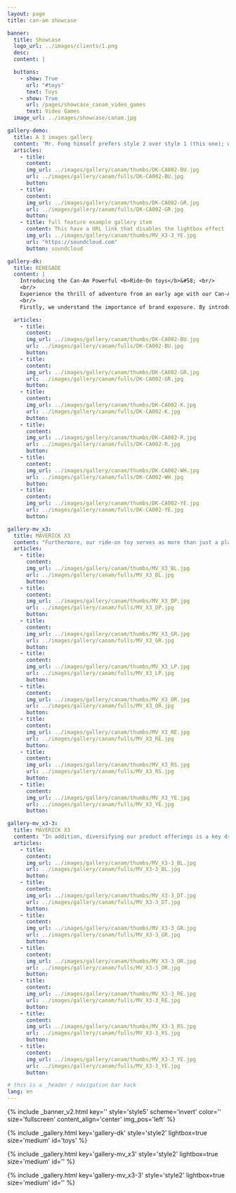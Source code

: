 ```yaml
---
layout: page
title: can-am showcase

banner:
  title: Showcase
  logo_url: ../images/clients/1.png
  desc:
  content: |

  buttons:
    - show: True
      url: "#toys"
      text: Toys
    - show: True
      url: /pages/showcase_canam_video_games
      text: Video Games
  image_url: ../images/showcase/canam.jpg

gallery-demo:
  title: A 3 images gallery
  content: 'Mr. Fong himself prefers style 2 over style 1 (this one); with all the images in the same size, the images below should be of size small'
  articles:
    - title:
      content:
      img_url: ../images/gallery/canam/thumbs/DK-CA002-BU.jpg
      url: ../images/gallery/canam/fulls/DK-CA002-BU.jpg
      button:
    - title:
      content:
      img_url: ../images/gallery/canam/thumbs/DK-CA002-GR.jpg
      url: ../images/gallery/canam/fulls/DK-CA002-GR.jpg
      button:
    - title: full feature example gallery item
      content: This have a URL link that disables the lightbox effect
      img_url: ../images/gallery/canam/thumbs/MV_X3-3_YE.jpg
      url: "https://soundcloud.com"
      button: soundcloud

gallery-dk:
  title: RENEGADE
  content: |
    Introducing the Can-Am Powerful <b>Ride-On toys</b>&#58; <br/>
    <br/>
    Experience the thrill of adventure from an early age with our Can-Am Powerful Ride-On Toy. Created by the esteemed Can-Am team, this dynamic toy is designed with a clear purpose in mind.<br/>
    <br/>
    Firstly, we understand the importance of brand exposure. By introducing a ride-on toy bearing the Can-Am name, we aim to captivate a younger audience and instil a sense of brand loyalty from the outset. This early exposure can lay the foundation for future brand affinity and potentially lead to future sales of Can-Am vehicles as these young enthusiasts grow older.

  articles:
    - title:
      content:
      img_url: ../images/gallery/canam/thumbs/DK-CA002-BU.jpg
      url: ../images/gallery/canam/fulls/DK-CA002-BU.jpg
      button:
    - title:
      content:
      img_url: ../images/gallery/canam/thumbs/DK-CA002-GR.jpg
      url: ../images/gallery/canam/fulls/DK-CA002-GR.jpg
      button:
    - title:
      content:
      img_url: ../images/gallery/canam/thumbs/DK-CA002-K.jpg
      url: ../images/gallery/canam/fulls/DK-CA002-K.jpg
      button:
    - title:
      content:
      img_url: ../images/gallery/canam/thumbs/DK-CA002-R.jpg
      url: ../images/gallery/canam/fulls/DK-CA002-R.jpg
      button:
    - title:
      content:
      img_url: ../images/gallery/canam/thumbs/DK-CA002-WH.jpg
      url: ../images/gallery/canam/fulls/DK-CA002-WH.jpg
      button:
    - title:
      content:
      img_url: ../images/gallery/canam/thumbs/DK-CA002-YE.jpg
      url: ../images/gallery/canam/fulls/DK-CA002-YE.jpg
      button:

gallery-mv_x3:
  title: MAVERICK X3
  content: "Furthermore, our ride-on toy serves as more than just a plaything. It doubles as a fun and engaging marketing tool for the Can-Am brand. With its dynamic design and realistic features, our toy sparks curiosity and generates interest among children and adults alike. It becomes a conversation starter, igniting conversations about the Can-Am legacy and its commitment to delivering thrilling experiences."
  articles:
    - title:
      content:
      img_url: ../images/gallery/canam/thumbs/MV_X3_BL.jpg
      url: ../images/gallery/canam/fulls/MV_X3_BL.jpg
      button:
    - title:
      content:
      img_url: ../images/gallery/canam/thumbs/MV_X3_DP.jpg
      url: ../images/gallery/canam/fulls/MV_X3_DP.jpg
      button:
    - title:
      content:
      img_url: ../images/gallery/canam/thumbs/MV_X3_GR.jpg
      url: ../images/gallery/canam/fulls/MV_X3_GR.jpg
      button:
    - title:
      content:
      img_url: ../images/gallery/canam/thumbs/MV_X3_LP.jpg
      url: ../images/gallery/canam/fulls/MV_X3_LP.jpg
      button:
    - title:
      content:
      img_url: ../images/gallery/canam/thumbs/MV_X3_OR.jpg
      url: ../images/gallery/canam/fulls/MV_X3_OR.jpg
      button:
    - title:
      content:
      img_url: ../images/gallery/canam/thumbs/MV_X3_RE.jpg
      url: ../images/gallery/canam/fulls/MV_X3_RE.jpg
      button:
    - title:
      content:
      img_url: ../images/gallery/canam/thumbs/MV_X3_RS.jpg
      url: ../images/gallery/canam/fulls/MV_X3_RS.jpg
      button:
    - title:
      content:
      img_url: ../images/gallery/canam/thumbs/MV_X3_YE.jpg
      url: ../images/gallery/canam/fulls/MV_X3_YE.jpg
      button:

gallery-mv_x3-3:
  title: MAVERICK X3
  content: "In addition, diversifying our product offerings is a key driver behind our powerful ride-on toy. By expanding beyond traditional vehicles and venturing into the realm of toys, we appeal to a wider range of consumers. Whether it's a young child's first off-road adventure or a family's shared outdoor experience, our ride-on toy provides a gateway to the world of Can-Am excitement for all."
  articles:
    - title:
      content:
      img_url: ../images/gallery/canam/thumbs/MV_X3-3_BL.jpg
      url: ../images/gallery/canam/fulls/MV_X3-3_BL.jpg
      button:
    - title:
      content:
      img_url: ../images/gallery/canam/thumbs/MV_X3-3_DT.jpg
      url: ../images/gallery/canam/fulls/MV_X3-3_DT.jpg
      button:
    - title:
      content:
      img_url: ../images/gallery/canam/thumbs/MV_X3-3_GR.jpg
      url: ../images/gallery/canam/fulls/MV_X3-3_GR.jpg
      button:
    - title:
      content:
      img_url: ../images/gallery/canam/thumbs/MV_X3-3_OR.jpg
      url: ../images/gallery/canam/fulls/MV_X3-3_OR.jpg
      button:
    - title:
      content:
      img_url: ../images/gallery/canam/thumbs/MV_X3-3_RE.jpg
      url: ../images/gallery/canam/fulls/MV_X3-3_RE.jpg
      button:
    - title:
      content:
      img_url: ../images/gallery/canam/thumbs/MV_X3-3_RS.jpg
      url: ../images/gallery/canam/fulls/MV_X3-3_RS.jpg
      button:
    - title:
      content:
      img_url: ../images/gallery/canam/thumbs/MV_X3-3_YE.jpg
      url: ../images/gallery/canam/fulls/MV_X3-3_YE.jpg
      button:

# this is a _header / navigation bar hack
lang: en
---
```

<!-- Welcome Banner -->
{% include _banner_v2.html key='' style='style5' scheme='invert' color='' size='fullscreen' content_align='center' img_pos='left' %}

<!-- DK-CA002 gallery -->
{% include _gallery.html key='gallery-dk' style='style2' lightbox=true size='medium' id='toys' %}

<!-- MV_X3 gallery -->
{% include _gallery.html key='gallery-mv_x3' style='style2' lightbox=true size='medium' id='' %}

<!-- MV_X3-3 gallery -->
{% include _gallery.html key='gallery-mv_x3-3' style='style2' lightbox=true size='medium' id='' %}

<!-- gallery demo -->
<!-- include _gallery.html key='gallery-demo' style='style1' lightbox=true size='small' -->
